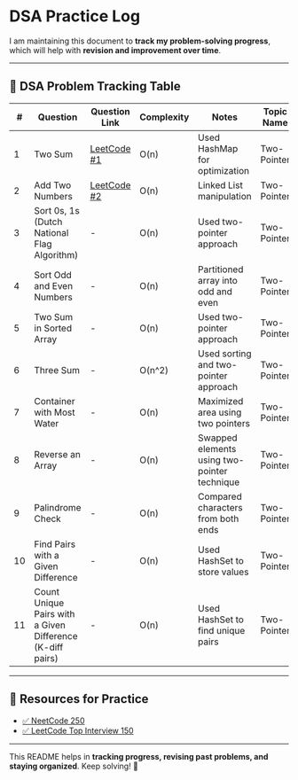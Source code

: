 # DSA Practice Log

I am maintaining this document to **track my problem-solving progress**, which will help with **revision and improvement over time**.

---

## 📌 DSA Problem Tracking Table

| #  | Question | Question Link | Complexity | Notes | Topic Name |
|----|----------|--------------|------------|-------|------------|
| 1  | Two Sum | [LeetCode #1](https://leetcode.com/problems/two-sum/) | O(n) | Used HashMap for optimization | Two-Pointer |
| 2  | Add Two Numbers | [LeetCode #2](https://leetcode.com/problems/add-two-numbers/) | O(n) | Linked List manipulation | Two-Pointer |
| 3  | Sort 0s, 1s (Dutch National Flag Algorithm) | - | O(n) | Used two-pointer approach | Two-Pointer |
| 4  | Sort Odd and Even Numbers | - | O(n) | Partitioned array into odd and even | Two-Pointer |
| 5  | Two Sum in Sorted Array | - | O(n) | Used two-pointer approach | Two-Pointer |
| 6  | Three Sum | - | O(n^2) | Used sorting and two-pointer approach | Two-Pointer |
| 7  | Container with Most Water | - | O(n) | Maximized area using two pointers | Two-Pointer |
| 8  | Reverse an Array | - | O(n) | Swapped elements using two-pointer technique | Two-Pointer |
| 9  | Palindrome Check | - | O(n) | Compared characters from both ends | Two-Pointer |
| 10 | Find Pairs with a Given Difference | - | O(n) | Used HashSet to store values | Two-Pointer |
| 11 | Count Unique Pairs with a Given Difference (K-diff pairs) | - | O(n) | Used HashSet to find unique pairs | Two-Pointer |

---

## 📌 Resources for Practice

- [✅ NeetCode 250](https://neetcode.io/)  
- [✅ LeetCode Top Interview 150](https://leetcode.com/)  

---

This README helps in **tracking progress, revising past problems, and staying organized**. Keep solving! 🚀
